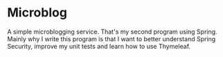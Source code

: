 # Microblog
A simple microblogging service. That's my second program using Spring. Mainly why I write this program is that I want to better understand Spring Security, improve my unit tests and learn how to use Thymeleaf.

